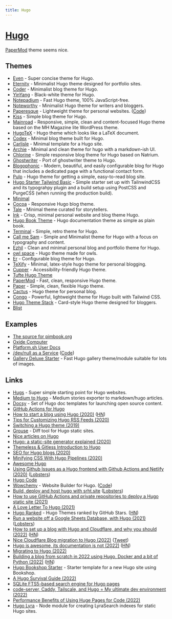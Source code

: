 ```yaml
---
title: Hugo
---
```


# [Hugo](https://gohugo.io)

[PaperMod](https://github.com/adityatelange/hugo-PaperMod/) theme seems nice.

## Themes

- [Even](https://github.com/olOwOlo/hugo-theme-even) - Super concise theme for Hugo.
- [Eternity](https://github.com/boratanrikulu/eternity) - Minimalist Hugo theme designed for portfolio sites.
- [Coder](https://github.com/luizdepra/hugo-coder/) - Minimalist blog theme for Hugo.
- [YinYang](https://github.com/joway/hugo-theme-yinyang/) - Black-white theme for Hugo.
- [Notepadium](https://github.com/cntrump/hugo-notepadium) - Fast Hugo theme, 100% JavaScript-free.
- [Noteworthy](https://github.com/kimcc/hugo-theme-noteworthy) - Minimalist Hugo theme for writers and bloggers.
- [Paperesque](https://themes.gohugo.io/paperesque/) - Lightweight theme for personal websites. ([Code](https://github.com/capnfabs/paperesque))
- [Kiss](https://github.com/ribice/kiss) - Simple blog theme for Hugo.
- [Mainroad](https://github.com/Vimux/Mainroad) - Responsive, simple, clean and content-focused Hugo theme based on the MH Magazine lite WordPress theme.
- [HugoTeX](https://github.com/7ma7X/HugoTeX) - Hugo theme which looks like a LaTeX document.
- [Codex](https://github.com/jakewies/hugo-theme-codex) - Minimal blog theme built for Hugo.
- [Carlisle](https://github.com/thesephist/carlisle) - Minimal template for a Hugo site.
- [Archie](https://github.com/athul/archie) - Minimal and clean theme for hugo with a markdown-ish UI.
- [Chlorine](https://github.com/AnnaOpss/hugo-chlorine-theme) - Simple responsive blog theme for Hugo based on Natrium.
- [Ghostwriter](https://github.com/jbub/ghostwriter) - Port of ghostwriter theme to Hugo.
- [Blogophonic](https://github.com/formspree/blogophonic-hugo) - Modern, beautiful, and easily configurable blog for Hugo that includes a dedicated page with a functional contact form.
- [Pulp](https://github.com/koirand/pulp/) - Hugo theme for getting a simple, easy-to-read blog site.
- [Hugo Starter Tailwind Basic](https://github.com/bep/hugo-starter-tailwind-basic) - Simple starter set up with TailnwindCSS and its typograhpy plugin and a build setup using PostCSS and PurgeCSS (when running the production build).
- [Minimal](https://github.com/calintat/minimal)
- [Cocoa](https://github.com/nishanths/cocoa-hugo-theme) - Responsive Hugo blog theme.
- [Tale](https://github.com/EmielH/tale-hugo/) - Minimal theme curated for storytellers.
- [Ink](https://github.com/knadh/hugo-ink) - Crisp, minimal personal website and blog theme Hugo.
- [Hugo Book Theme](https://github.com/alex-shpak/hugo-book) - Hugo documentation theme as simple as plain book.
- [Terminal](https://github.com/panr/hugo-theme-terminal) - Simple, retro theme for Hugo.
- [Call me Sam](https://github.com/victoriadrake/hugo-theme-sam) - Simple and Minimalist theme for Hugo with a focus on typography and content.
- [Ezhil](https://github.com/vividvilla/ezhil) - Clean and minimal personal blog and portfolio theme for Hugo.
- [owl space](https://github.com/JoogsWasTaken/owlspace) - Hugo theme made for owls.
- [Er](https://github.com/lingxz/er) - Configurable blog theme for Hugo.
- [TeXify](https://github.com/queensferryme/hugo-theme-texify) - Minimal, latex-style hugo theme for personal blogging.
- [Cupper](https://github.com/zwbetz-gh/cupper-hugo-theme) - Accessibility-friendly Hugo theme.
- [Tufte Hugo Theme](https://github.com/shawnohare/hugo-tufte)
- [PaperMod](https://github.com/adityatelange/hugo-PaperMod) - Fast, clean, responsive Hugo theme.
- [Paper](https://github.com/nanxiaobei/hugo-paper) - Simple, clean, flexible Hugo theme.
- [Cactus](https://github.com/monkeyWzr/hugo-theme-cactus) - Hugo theme for personal blog.
- [Congo](https://github.com/jpanther/congo) - Powerful, lightweight theme for Hugo built with Tailwind CSS.
- [Hugo Theme Stack](https://github.com/CaiJimmy/hugo-theme-stack) - Card-style Hugo theme designed for bloggers.
- [Blist](https://github.com/apvarun/blist-hugo-theme)

## Examples

- [The source for pimbook.org](https://github.com/pim-book/pim-book.github.io)
- [Oxide Computer](https://github.com/oxidecomputer/design.oxide.computer)
- [Platform.sh User Docs](https://github.com/platformsh/platformsh-docs)
- [/dev/null as a Service](https://devnull-as-a-service.com/home/) ([Code](https://github.com/noqqe/devnull-as-a-service))
- [Gallery Deluxe Starter](https://github.com/bep/gallerydeluxe) - Fast Hugo gallery theme/module suitable for lots of images.

## Links

- [Hugs](https://github.com/bjango/Hugs) - Super simple starting point for Hugo websites.
- [Medium to Hugo](https://github.com/bgadrian/medium-to-hugo) - Medium stories exporter to markdown/hugo articles.
- [Docsy](https://github.com/google/docsy) - Set of Hugo doc templates for launching open source content.
- [GitHub Actions for Hugo](https://github.com/peaceiris/actions-hugo)
- [How to start a blog using Hugo (2020)](https://flaviocopes.com/start-blog-with-hugo/) ([HN](https://news.ycombinator.com/item?id=21978306))
- [Tips for Customizing Hugo RSS Feeds (2020)](https://benjamincongdon.me/blog/2020/01/14/Tips-for-Customizing-Hugo-RSS-Feeds/)
- [Switching a Hugo theme (2019)](https://misha.brukman.net/blog/2019/05/switching-hugo-theme/)
- [Grouse](https://github.com/capnfabs/grouse) - Diff tool for Hugo static sites.
- [Nice articles on Hugo](https://www.ronaldsvilcins.com/tags/hugo/)
- [Hugo: a static-site generator explained (2020)](https://lwn.net/SubscriberLink/825507/77df07d41cec68c4/)
- [Themeless & Gitless Introduction to Hugo](https://www.ii.com/themeless-gitless-intro-hugo/)
- [SEO for Hugo blogs (2020)](https://mathieuhendey.com/2020/10/seo-for-hugo-blogs/)
- [Minifying CSS With Hugo Pipelines (2020)](https://mathieuhendey.com/2020/10/minifying-css-with-hugo-pipelines/)
- [Awesome Hugo](https://github.com/theNewDynamic/awesome-hugo)
- [Using Github Issues as a Hugo frontend with Github Actions and Netlify (2020)](https://shazow.net/posts/github-issues-as-a-hugo-frontend/) ([Lobsters](https://lobste.rs/s/oeelem/using_github_issues_as_hugo_frontend_with))
- [Hugo Code](https://github.com/gohugoio/hugo)
- [Wowchemy](https://wowchemy.com/) - Website Builder for Hugo. ([Code](https://github.com/wowchemy/wowchemy-hugo-modules))
- [Build, deploy and host hugo with srht.site](https://www.monotux.tech/posts/2021/03/built-with-srht-sites/) ([Lobsters](https://lobste.rs/s/pjrbwg/build_deploy_host_hugo_with_srht_site))
- [How to use GitHub Actions and private repositories to deploy a Hugo static site (2021)](https://reverse.put.as/2021/03/11/hugo-githubactions/)
- [A Love Letter To Hugo (2021)](https://akondas.com/blog/a-love-letter-to-hugo/)
- [Hugo Ranked](https://hugoranked.com/) - Hugo Themes ranked by GitHub Stars. ([HN](https://news.ycombinator.com/item?id=28795478))
- [Run a website off a Google Sheets Database, with Hugo (2021)](https://www.markhansen.co.nz/build-a-website-off-a-google-sheets-database-using-hugo-netlify/) ([Lobsters](https://lobste.rs/s/eu9fjn/run_website_off_google_sheets_database))
- [How to set up a blog with Hugo and Cloudflare, and why you should (2022)](https://smaller.fish/posts/hugo) ([HN](https://news.ycombinator.com/item?id=30396935))
- [Nice Cloudflare Blog migration to Hugo (2022)](https://github.com/cloudflare/cloudflare-docs/pull/3609) ([Tweet](https://twitter.com/lukeed05/status/1496620597127696384))
- [Hugo is awesome, its documentation is not (2022)](https://sagar.se/blog/hugo-documentation/) ([HN](https://news.ycombinator.com/item?id=30527884))
- [Migrating to Hugo (2022)](https://www.georgeho.org/migrating-to-hugo/)
- [Building a blog from scratch in 2022 using Hugo, Docker and a bit of Python (2022)](https://blog.ioces.com/matt/posts/everything-old-is-new-again/) ([HN](https://news.ycombinator.com/item?id=30718757))
- [Hugo Bookshop Starter](https://github.com/CloudCannon/hugo-bookshop-starter) - Starter template for a new Hugo site using Bookshop.
- [A Hugo Survival Guide (2022)](https://janert.me/guides/hugo-survival-guide/)
- [SQLite FTS5-based search engine for Hugo pages](https://github.com/fazalmajid/fts5index)
- [code-server, Caddy, Tailscale, and Hugo = My ultimate dev environment (2022)](https://chrisshort.net/code-server-caddy-tailscale-and-hugo-my-ultimate-dev-environment/)
- [Performance Benefits of Using Huge Pages for Code (2022)](https://easyperf.net/blog/2022/09/01/Utilizing-Huge-Pages-For-Code)
- [Hugo Lyra](https://github.com/paolomainardi/hugo-lyra) - Node module for creating LyraSearch indexes for static Hugo sites.
